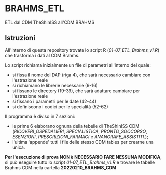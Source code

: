 # BRAHMS_ETL
ETL dal CDM TheShinISS all'CDM BRAHMS 

## Istruzioni

All'interno di questa repository trovate lo script R (_01-07_ETL_Brahms_v1.R_) che trasforma i dati al CDM Brahms.

Lo script richiama inizialmente un file di parametri all'interno del quale:
 - si fissa il nome del DAP (riga 4), che sarà necessario cambiare con l'estrazione reale 
 - si richiamano le librerie necessarie (9-16)
 - si fissano le directory (19-39), che sarà adattare cambiare per l'estrazione reale
 - si fissano i parametri per le date (42-44)
 - si definiscono i codici per le specialità (52-62)



Il programma è diviso in 7 sezioni: 
 - le prime 6 elaborano ognuna della tebelle di TheShinISS CDM (_RICOVERI_OSPEDALIERI_, _SPECIALISTICA_, _PRONTO_SOCCORSO_, _ESENZIONI_, _PRESCRIZIONI_FARMACI_ e _ANANGRAFE_ASSISTITI_.);
 - l'ultima 'appende' tutti i file delle stesso CDM tables per crearne una unica.




**Per l'esecuzione di prova NON è NECESSARIO FARE NESSUNA MODIFICA**, si può eseguire tutto lo script _01-07_ETL_Brahms_v1.R_ e trovare le tabelle Brahms CDM nella cartella **20220210_BRAHMS_CDM**



